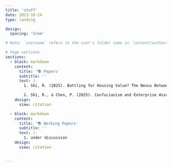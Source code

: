 ```yaml
---
title: 'stuff'
date: 2023-10-24
type: landing

design:
  spacing: '5rem'

# Note: `username` refers to the user's folder name in `content/authors/`

# Page sections
sections:
  - block: markdown
    content:
      title: '📚 Papers'
      subtitle: ''
      text: |-
        1. Shi, R. (2025). Battling for Housing Value? The Nexus Between U.S. Presidential Elections and County-Level Housing Market Prices. Under Review, The B.E. Journal of Economic Analysis and Policy (preprint version available at SocArcXiv doi: https://doi.org/10.31235/osf.io/d9tvz_v2)

        2. Shi, R., & Chen, P. (2025). Confucianism and Enterprise Assumption of Risk. Forthcoming (in December 2025), The Journal of Risk Management and Insurance (preprint version available at SocArcXiv doi: https://doi.org/10.31235/osf.io/abhse_v2)
    design:
      view: citation

  - block: markdown
    content:
      title: '📚 Working Papers'
      subtitle: ''
      text: |-
        1. under discussion
    design:
      view: citation


---
```

